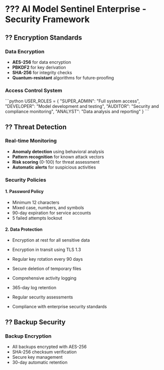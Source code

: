 # ??? AI Model Sentinel Enterprise - Security Framework 
 
## ?? Encryption Standards 
 
### Data Encryption 
- **AES-256** for data encryption 
- **PBKDF2** for key derivation 
- **SHA-256** for integrity checks 
- **Quantum-resistant** algorithms for future-proofing 
 
### Access Control System 
\`\`\`python 
USER_ROLES = { 
    "SUPER_ADMIN": "Full system access", 
    "DEVELOPER": "Model development and testing", 
    "AUDITOR": "Security and compliance monitoring", 
    "ANALYST": "Data analysis and reporting" 
} 
\`\`\` 
 
## ?? Threat Detection 
 
### Real-time Monitoring 
- **Anomaly detection** using behavioral analysis 
- **Pattern recognition** for known attack vectors 
- **Risk scoring** (0-100) for threat assessment 
- **Automatic alerts** for suspicious activities 
 
### Security Policies 
 
#### 1. Password Policy 
- Minimum 12 characters 
- Mixed case, numbers, and symbols 
- 90-day expiration for service accounts 
- 5 failed attempts lockout 
 
#### 2. Data Protection 
- Encryption at rest for all sensitive data 
- Encryption in transit using TLS 1.3 
- Regular key rotation every 90 days 
- Secure deletion of temporary files 
 
- Comprehensive activity logging 
- 365-day log retention 
- Regular security assessments 
- Compliance with enterprise security standards 
 
## ?? Backup Security 
 
### Backup Encryption 
- All backups encrypted with AES-256 
- SHA-256 checksum verification 
- Secure key management 
- 30-day automatic retention 
